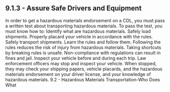 ## 9.1.3 - Assure Safe Drivers and Equipment
In order to get a hazardous materials endorsement on a CDL, you must pass a written test about transporting hazardous materials. To pass the test, you must know how to: Identify what are hazardous materials. Safely load shipments. Properly placard your vehicle in accordance with the rules. Safely transport shipments.
Learn the rules and follow them. Following the rules reduces the risk of injury from hazardous materials. Taking shortcuts by breaking rules is unsafe. Non-compliance with regulations can result in fines and jail.
Inspect your vehicle before and during each trip. Law enforcement officers may stop and inspect your vehicle. When stopped, they may check your shipping papers, vehicle placards, and the hazardous materials endorsement on your driver license, and your knowledge of hazardous materials.
9.2 - Hazardous Materials Transportation-Who Does What